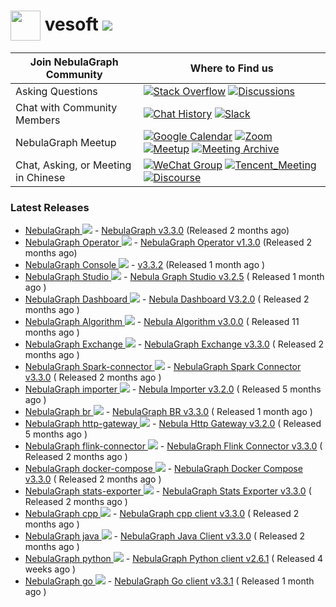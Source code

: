 # <img src=https://user-images.githubusercontent.com/1651790/211251729-b1057772-79c7-40bf-a4c7-73e02487f853.png width=48px align=center> vesoft  [![](https://shields.io/github/stars/vesoft-inc?style=social)](https://github.com/vesoft-inc/)

| Join NebulaGraph Community          | Where to Find us                                             |
| ----------------------------------- | ------------------------------------------------------------ |
| Asking Questions                    | [![Stack Overflow](https://img.shields.io/badge/Stack%20Overflow-nebula--graph-orange?style=for-the-badge&logo=stack-overflow&logoColor=white)](https://stackoverflow.com/questions/tagged/nebula-graph) [![Discussions](https://img.shields.io/badge/GitHub_Discussion-000000?style=for-the-badge&logo=github&logoColor=white)](https://github.com/vesoft-inc/nebula/discussions) |
| Chat with Community Members         | [![Chat History](https://img.shields.io/badge/Community%20Chat-000000?style=for-the-badge&logo=discord&logoColor=white)](https://community-chat.nebula-graph.io/) [![Slack](https://img.shields.io/badge/Slack-9F2B68?style=for-the-badge&logo=slack&logoColor=white)](https://join.slack.com/t/nebulagraph/shared_invite/zt-7ybejuqa-NCZBroh~PCh66d9kOQj45g) |
| NebulaGraph Meetup                  | [![Google Calendar](https://img.shields.io/badge/Calander-4285F4?style=for-the-badge&logo=google&logoColor=white)](https://calendar.google.com/calendar/u/0?cid=Z29mbGttamM3ZTVlZ2hpazI2cmNlNXVnZThAZ3JvdXAuY2FsZW5kYXIuZ29vZ2xlLmNvbQ)  [![Zoom](https://img.shields.io/badge/Zoom-2D8CFF?style=for-the-badge&logo=zoom&logoColor=white)](https://us02web.zoom.us/meeting/register/tZ0rcuypqDMvGdLuIm4VprTlx96wrEf062SH) [![Meetup](https://img.shields.io/badge/Meetup-FF0000?style=for-the-badge&logo=meetup&logoColor=white)](https://www.meetup.com/nebulagraph/events/) [![Meeting Archive](https://img.shields.io/badge/Meeting_Archive-808080?style=for-the-badge&logo=readthedocs&logoColor=white)](https://github.com/vesoft-inc/nebula-community/wiki) |
| Chat, Asking, or Meeting in Chinese | [![WeChat Group](https://img.shields.io/badge/WeChat_Group-000000?style=for-the-badge&logo=wechat)](https://wj.qq.com/s2/8321168/8e2f/) [![Tencent_Meeting](https://img.shields.io/badge/腾讯会议-2D8CFF?style=for-the-badge&logo=googlemeet&logoColor=white)](https://meeting.tencent.com/dm/F8NX1aRZ8PQv) [![Discourse](https://img.shields.io/badge/中文论坛-4285F4?style=for-the-badge&logo=discourse&logoColor=white)](https://discuss.nebula-graph.com.cn/) |

### Latest Releases
- [NebulaGraph ![](https://shields.io/github/stars/vesoft-inc/nebula?style=social)](https://github.com/vesoft-inc/nebula) - [NebulaGraph v3.3.0](https://github.com/vesoft-inc/nebula/releases/tag/v3.3.0) (Released 2 months ago)
- [NebulaGraph Operator ![](https://shields.io/github/stars/vesoft-inc/nebula-operator?style=social)](https://github.com/vesoft-inc/nebula-operator) -  [NebulaGraph Operator v1.3.0](https://github.com/vesoft-inc/nebula-operator/releases/tag/v1.3.0) (Released 2 months ago)
- [NebulaGraph Console  ![](https://shields.io/github/stars/vesoft-inc/nebula-console?style=social)](https://github.com/vesoft-inc/easeagent) -  [v3.3.2](https://github.com/vesoft-inc/nebula-console/releases/tag/v3.3.2) (Released 1 month ago )
- [NebulaGraph Studio  ![](https://shields.io/github/stars/vesoft-inc/nebula-studio?style=social)](https://github.com/vesoft-inc/easeprobe) -  [Nebula Graph Studio v3.2.5](https://github.com/vesoft-inc/nebula-studio/releases/tag/v3.2.5) ( Released 1 month ago )
- [NebulaGraph Dashboard  ![](https://shields.io/github/stars/vesoft-inc/nebula-dashboard?style=social)](https://github.com/vesoft-inc/easeprobe) -  [Nebula Dashboard V3.2.0](https://github.com/vesoft-inc/nebula-dashboard/releases/tag/v3.2.0) ( Released 2 months ago )
- [NebulaGraph Algorithm  ![](https://shields.io/github/stars/vesoft-inc/nebula-algorithm?style=social)](https://github.com/vesoft-inc/easeprobe) -  [Nebula Algorithm v3.0.0](https://github.com/vesoft-inc/nebula-algorithm/releases/tag/v3.0.0) ( Released 11 months ago )
- [NebulaGraph Exchange  ![](https://shields.io/github/stars/vesoft-inc/nebula-exchange?style=social)](https://github.com/vesoft-inc/easeprobe) -  [NebulaGraph Exchange v3.3.0](https://github.com/vesoft-inc/nebula-exchange/releases/tag/v3.3.0) ( Released 2 months ago )
- [NebulaGraph Spark-connector  ![](https://shields.io/github/stars/vesoft-inc/nebula-spark-connector?style=social)](https://github.com/vesoft-inc/easeprobe) -  [NebulaGraph Spark Connector v3.3.0](https://github.com/vesoft-inc/nebula-spark-connector/releases/tag/v3.3.0) ( Released 2 months ago )
- [NebulaGraph importer  ![](https://shields.io/github/stars/vesoft-inc/nebula-importer?style=social)](https://github.com/vesoft-inc/easeprobe) -  [Nebula Importer v3.2.0](https://github.com/vesoft-inc/nebula-importer/releases/tag/v3.2.0) ( Released 5 months ago )
- [NebulaGraph br  ![](https://shields.io/github/stars/vesoft-inc/nebula-br?style=social)](https://github.com/vesoft-inc/easeprobe) -  [NebulaGraph BR v3.3.0](https://github.com/vesoft-inc/nebula-br/releases/tag/v3.3.0) ( Released 1 month ago )
- [NebulaGraph http-gateway  ![](https://shields.io/github/stars/vesoft-inc/nebula-http-gateway?style=social)](https://github.com/vesoft-inc/easeprobe) -  [Nebula Http Gateway v3.2.0](https://github.com/vesoft-inc/nebula-http-gateway/releases/tag/v3.2.0) ( Released 5 months ago )
- [NebulaGraph flink-connector  ![](https://shields.io/github/stars/vesoft-inc/nebula-flink-connector?style=social)](https://github.com/vesoft-inc/easeprobe) -  [NebulaGraph Flink Connector v3.3.0](https://github.com/vesoft-inc/nebula-flink-connector/releases/tag/v3.3.0) ( Released 2 months ago )
- [NebulaGraph docker-compose  ![](https://shields.io/github/stars/vesoft-inc/nebula-docker-compose?style=social)](https://github.com/vesoft-inc/easeprobe) -  [NebulaGraph Docker Compose v3.3.0](https://github.com/vesoft-inc/nebula-docker-compose/releases/tag/v3.3.0) ( Released 2 months ago )
- [NebulaGraph stats-exporter  ![](https://shields.io/github/stars/vesoft-inc/nebula-stats-exporter?style=social)](https://github.com/vesoft-inc/easeprobe) -  [NebulaGraph Stats Exporter v3.3.0](https://github.com/vesoft-inc/nebula-stats-exporter/releases/tag/v3.3.0) ( Released 2 months ago )
- [NebulaGraph cpp  ![](https://shields.io/github/stars/vesoft-inc/nebula-cpp?style=social)](https://github.com/vesoft-inc/easeprobe) -  [NebulaGraph cpp client v3.3.0](https://github.com/vesoft-inc/nebula-cpp/releases/tag/v3.3.0) ( Released 2 months ago )
- [NebulaGraph java  ![](https://shields.io/github/stars/vesoft-inc/nebula-java?style=social)](https://github.com/vesoft-inc/easeprobe) -  [NebulaGraph Java Client v3.3.0](https://github.com/vesoft-inc/nebula-java/releases/tag/v3.3.0) ( Released 2 months ago )
- [NebulaGraph python  ![](https://shields.io/github/stars/vesoft-inc/nebula-python?style=social)](https://github.com/vesoft-inc/easeprobe) -  [NebulaGraph Python client v2.6.1](https://github.com/vesoft-inc/nebula-python/releases/tag/v2.6.1) ( Released 4 weeks ago )
- [NebulaGraph go  ![](https://shields.io/github/stars/vesoft-inc/nebula-go?style=social)](https://github.com/vesoft-inc/easeprobe) -  [NebulaGraph Go client v3.3.1](https://github.com/vesoft-inc/nebula-go/releases/tag/v3.3.1) ( Released 1 month ago )

